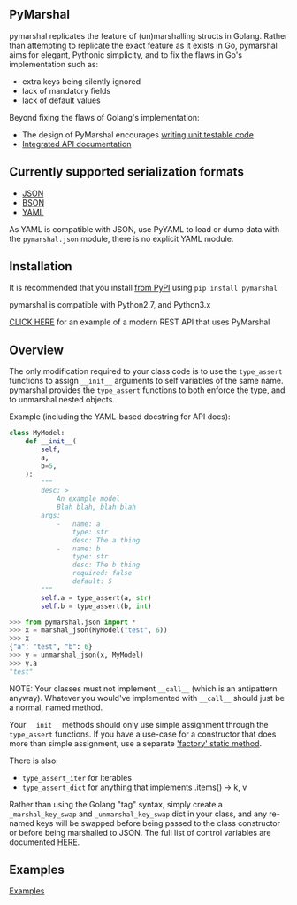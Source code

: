 ## PyMarshal

pymarshal replicates the feature of (un)marshalling structs in Golang.
Rather than attempting to replicate the exact feature as it exists in Go,
pymarshal aims for elegant, Pythonic simplicity, and to fix the flaws in
Go's implementation such as:
  - extra keys being silently ignored
  - lack of mandatory fields
  - lack of default values

Beyond fixing the flaws of Golang's implementation:
  - The design of PyMarshal encourages [writing unit testable code](http://misko.hevery.com/code-reviewers-guide/)
  - [Integrated API documentation](https://github.com/j3ffhubb/pymarshal/tree/master/examples/api_docs.md)

## Currently supported serialization formats
  - [JSON](https://github.com/j3ffhubb/pymarshal/tree/master/examples/usage_json.md)
  - [BSON](https://github.com/j3ffhubb/pymarshal/tree/master/examples/usage_bson.md)
  - [YAML](https://github.com/j3ffhubb/pymarshal/tree/master/examples/usage_yaml.md)

As YAML is compatible with JSON, use PyYAML to load or dump data
with the `pymarshal.json` module, there is no explicit YAML module.

## Installation
It is recommended that you install
[from PyPI](https://pypi.python.org/pypi/pymarshal/)
using `pip install pymarshal`

pymarshal is compatible with Python2.7, and Python3.x

[CLICK HERE](https://github.com/j3ffhubb/mpwdga) for an example of a
modern REST API that uses PyMarshal

## Overview

The only modification required to your class code is to use the `type_assert`
functions to assign `__init__` arguments to self variables of the same
name.  pymarshal provides the `type_assert` functions to both enforce the type,
and to unmarshal nested objects.

Example (including the YAML-based docstring for API docs):
```python
class MyModel:
    def __init__(
        self,
        a,
        b=5,
    ):
        """
        desc: >
            An example model
            Blah blah, blah blah
        args:
            -   name: a
                type: str
                desc: The a thing
            -   name: b
                type: str
                desc: The b thing
                required: false
                default: 5
        """
        self.a = type_assert(a, str)
        self.b = type_assert(b, int)

>>> from pymarshal.json import *
>>> x = marshal_json(MyModel("test", 6))
>>> x
{"a": "test", "b": 6}
>>> y = unmarshal_json(x, MyModel)
>>> y.a
"test"
```

NOTE:  Your classes must not implement `__call__` (which is an antipattern
anyway).  Whatever you would've implemented with `__call__` should just be
a normal, named method.

Your `__init__` methods should only use simple assignment through the
`type_assert` functions.  If you have a use-case for a constructor that
does more than simple assignment, use a separate
['factory' static method](https://github.com/j3ffhubb/pymarshal/tree/master/examples/factory.md).

There is also:
  - `type_assert_iter` for iterables
  - `type_assert_dict` for anything that implements .items() -> k, v

Rather than using the Golang "tag" syntax, simply create a
`_marshal_key_swap` and `_unmarshal_key_swap` dict in your class,
and any re-named keys will be swapped before being passed to the
class constructor or before being marshalled to JSON.  The full list
of control variables are documented
[HERE](https://github.com/j3ffhubb/pymarshal/tree/master/examples/control_variables.md).

## Examples

[Examples](https://github.com/j3ffhubb/pymarshal/tree/master/examples/)

